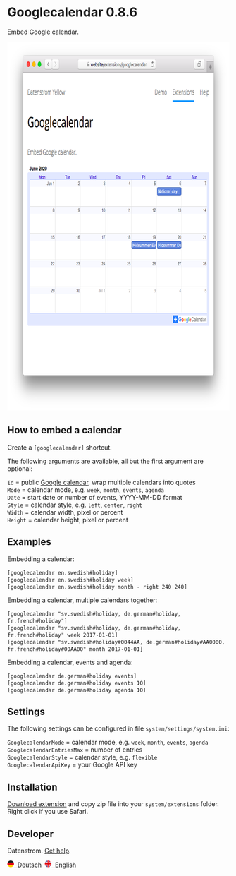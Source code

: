 Googlecalendar 0.8.6
====================
Embed Google calendar.

<p align="center"><img src="googlecalendar-screenshot.png?raw=true" width="795" height="836" alt="Screenshot"></p>

## How to embed a calendar

Create a `[googlecalendar]` shortcut.

The following arguments are available, all but the first argument are optional:

`Id` = public [Google calendar](https://calendar.google.com/), wrap multiple calendars into quotes  
`Mode` = calendar mode, e.g. `week`, `month`, `events`, `agenda`  
`Date` = start date or number of events, YYYY-MM-DD format  
`Style` = calendar style, e.g. `left`, `center`, `right`  
`Width` = calendar width, pixel or percent  
`Height` = calendar height, pixel or percent  

## Examples

Embedding a calendar:

    [googlecalendar en.swedish#holiday]
    [googlecalendar en.swedish#holiday week]
    [googlecalendar en.swedish#holiday month - right 240 240]

Embedding a calendar, multiple calendars together:

    [googlecalendar "sv.swedish#holiday, de.german#holiday, fr.french#holiday"]
    [googlecalendar "sv.swedish#holiday, de.german#holiday, fr.french#holiday" week 2017-01-01]
    [googlecalendar "sv.swedish#holiday#0044AA, de.german#holiday#AA0000, fr.french#holiday#00AA00" month 2017-01-01]

Embedding a calendar, events and agenda:

    [googlecalendar de.german#holiday events]
    [googlecalendar de.german#holiday events 10]
    [googlecalendar de.german#holiday agenda 10]

## Settings

The following settings can be configured in file `system/settings/system.ini`:

`GooglecalendarMode` = calendar mode, e.g. `week`, `month`, `events`, `agenda`  
`GooglecalendarEntriesMax` = number of entries  
`GooglecalendarStyle` = calendar style, e.g. `flexible`  
`GooglecalendarApiKey` = your Google API key  

## Installation

[Download extension](https://github.com/datenstrom/yellow-extensions/raw/master/zip/googlecalendar.zip) and copy zip file into your `system/extensions` folder. Right click if you use Safari.

## Developer

Datenstrom. [Get help](https://datenstrom.se/yellow/help/).

<p>
<a href="README-de.md"><img src="https://raw.githubusercontent.com/datenstrom/yellow-extensions/master/features/help/language-de.png" width="15" height="15" alt="Deutsch">&nbsp; Deutsch</a>&nbsp;
<a href="README.md"><img src="https://raw.githubusercontent.com/datenstrom/yellow-extensions/master/features/help/language-en.png" width="15" height="15" alt="English">&nbsp; English</a>&nbsp;
</p>
